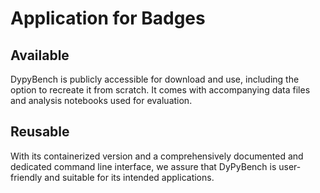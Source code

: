 # Application for Badges

## Available

DypyBench is publicly accessible for download and use, including the option to recreate it from scratch. It comes with accompanying data files and analysis notebooks used for evaluation.


## Reusable

With its containerized version and a comprehensively documented and dedicated command line interface, we assure that DyPyBench is user-friendly and suitable for its intended applications.
